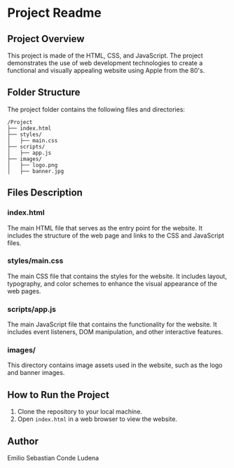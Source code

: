 # Project Readme

## Project Overview

This project is made of the HTML, CSS, and JavaScript. The project demonstrates the use of web development technologies to create a functional and visually appealing website using Apple from the 80's.

## Folder Structure

The project folder contains the following files and directories:

```
/Project
├── index.html
├── styles/
│   ├── main.css
├── scripts/
│   ├── app.js
├── images/
│   ├── logo.png
│   ├── banner.jpg
```

## Files Description

### index.html

The main HTML file that serves as the entry point for the website. It includes the structure of the web page and links to the CSS and JavaScript files.

### styles/main.css

The main CSS file that contains the styles for the website. It includes layout, typography, and color schemes to enhance the visual appearance of the web pages.

### scripts/app.js

The main JavaScript file that contains the functionality for the website. It includes event listeners, DOM manipulation, and other interactive features.

### images/

This directory contains image assets used in the website, such as the logo and banner images.

## How to Run the Project

1. Clone the repository to your local machine.
2. Open `index.html` in a web browser to view the website.

## Author

Emilio Sebastian Conde Ludena
